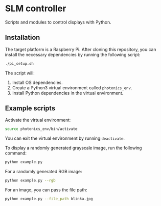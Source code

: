 # SLM controller

Scripts and modules to control displays with Python.

## Installation

The target platform is a Raspberry Pi. After cloning this repository, you can
install the necessary dependencies by running the following script:

```sh
./pi_setup.sh
```

The script will:
1. Install OS dependencies.
2. Create a Python3 virtual environment called `photonics_env`.
3. Install Python dependencies in the virtual environment.

## Example scripts

Activate the virtual environment:

```sh
source photonics_env/bin/activate
```
You can exit the virtual environment by running `deactivate`.

To display a randomly generated grayscale image, run the following command:

```sh
python example.py
```

For a randomly generated RGB image:

```sh
python example.py --rgb
```

For an image, you can pass the file path:

```sh
python example.py --file_path blinka.jpg
```
